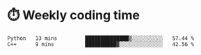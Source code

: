 
# :stopwatch: Weekly coding time 
<!--START_SECTION:waka-->
```text
Python   13 mins         ██████████████▒░░░░░░░░░░   57.44 % 
C++      9 mins          ██████████▓░░░░░░░░░░░░░░   42.56 % 
```
<!--END_SECTION:waka-->


<!-- <p> <img src="https://github-readme-stats.vercel.app/api?username=cozgerest&show_icons=true&hide_border=false" />  </p> -->

